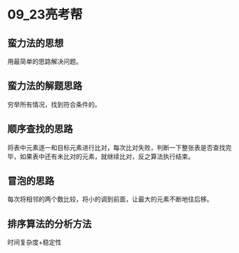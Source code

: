 # 09_23亮考帮
## 蛮力法的思想
用最简单的思路解决问题。
## 蛮力法的解题思路
穷举所有情况，找到符合条件的。
## 顺序查找的思路
将表中元素逐一和目标元素进行比对，每次比对失败，判断一下整张表是否查找完毕，如果表中还有未比对的元素，就继续比对，反之算法执行结束。
## 冒泡的思路
每次将相邻的两个数比较，将小的调到前面，让最大的元素不断地往后移。
## 排序算法的分析方法
时间复杂度+稳定性
